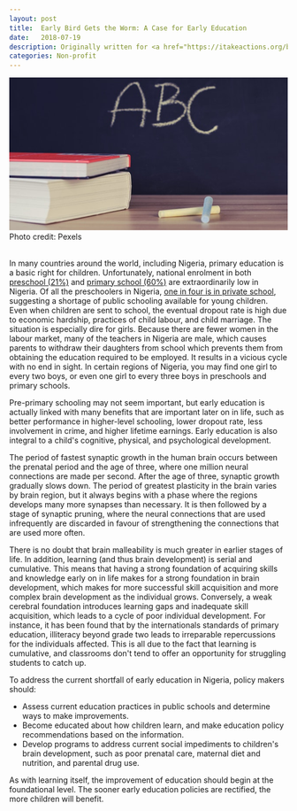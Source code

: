 ```yaml
---
layout: post
title:  Early Bird Gets the Worm: A Case for Early Education
date:   2018-07-19
description: Originally written for <a href="https://itakeactions.org/blog/95/Early-Bird-Gets-the-Worm:-A-Case-for-Early-Education" target="blank">I Take Actions</a>
categories: Non-profit
---
```

<div class="img_post">
	<img class="col three" src="/img/2018-07-19.png">
</div>
<div class="col three caption">
	Photo credit: Pexels 
</div>
<br/>

In many countries around the world, including Nigeria, primary education is a basic right for children. Unfortunately, national enrolment in both <a href="https://www.unicef.org/nigeria/children_1931.html" target="blank">preschool (21%)</a> and <a href="https://www.unicef.org/nigeria/children_1937.html" target="blank">primary school (60%)</a> are extraordinarily low in Nigeria. Of all the preschoolers in Nigeria, <a href="http://www.copenhagenconsensus.com/sites/default/files/nigeria_education_resource_packet.pdf" target="blank">one in four is in private school</a>, suggesting a shortage of public schooling available for young children. Even when children are sent to school, the eventual dropout rate is high due to economic hardship, practices of child labour, and child marriage. The situation is especially dire for girls. Because there are fewer women in the labour market, many of the teachers in Nigeria are male, which causes parents to withdraw their daughters from school which prevents them from obtaining the education required to be employed. It results in a vicious cycle with no end in sight. In certain regions of Nigeria, you may find one girl to every two boys, or even one girl to every three boys in preschools and primary schools.

Pre-primary schooling may not seem important, but early education is actually linked with many benefits that are important later on in life, such as better performance in higher-level schooling, lower dropout rate, less involvement in crime, and higher lifetime earnings. Early education is also integral to a child's cognitive, physical, and psychological development.

The period of fastest synaptic growth in the human brain occurs between the prenatal period and the age of three, where one million neural connections are made per second. After the age of three, synaptic growth gradually slows down. The period of greatest plasticity in the brain varies by brain region, but it always begins with a phase where the regions develops many more synapses than necessary. It is then followed by a stage of synaptic pruning, where the neural connections that are used infrequently are discarded in favour of strengthening the connections that are used more often.

There is no doubt that brain malleability is much greater in earlier stages of life. In addition, learning (and thus brain development) is serial and cumulative. This means that having a strong foundation of acquiring skills and knowledge early on in life makes for a strong foundation in brain development, which makes for more successful skill acquisition and more complex brain development as the individual grows. Conversely, a weak cerebral foundation introduces learning gaps and inadequate skill acquisition, which leads to a cycle of poor individual development. For instance, it has been found that by the internationals standards of primary education, illiteracy beyond grade two leads to irreparable repercussions for the individuals affected. This is all due to the fact that learning is cumulative, and classrooms don't tend to offer an opportunity for struggling students to catch up.

To address the current shortfall of early education in Nigeria, policy makers should: 

<ul>
<li>Assess current education practices in public schools and determine ways to make improvements.</li>
<li>Become educated about how children learn, and make education policy recommendations based on the information.</li>
<li>Develop programs to address current social impediments to children's brain development, such as poor prenatal care, maternal diet and nutrition, and parental drug use.</li>
</ul>

As with learning itself, the improvement of education should begin at the foundational level. The sooner early education policies are rectified, the more children will benefit.
